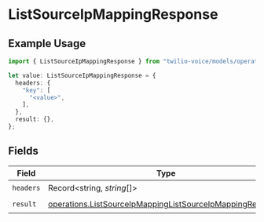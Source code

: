 # ListSourceIpMappingResponse

## Example Usage

```typescript
import { ListSourceIpMappingResponse } from "twilio-voice/models/operations";

let value: ListSourceIpMappingResponse = {
  headers: {
    "key": [
      "<value>",
    ],
  },
  result: {},
};
```

## Fields

| Field                                                                                                                                  | Type                                                                                                                                   | Required                                                                                                                               | Description                                                                                                                            |
| -------------------------------------------------------------------------------------------------------------------------------------- | -------------------------------------------------------------------------------------------------------------------------------------- | -------------------------------------------------------------------------------------------------------------------------------------- | -------------------------------------------------------------------------------------------------------------------------------------- |
| `headers`                                                                                                                              | Record<string, *string*[]>                                                                                                             | :heavy_check_mark:                                                                                                                     | N/A                                                                                                                                    |
| `result`                                                                                                                               | [operations.ListSourceIpMappingListSourceIpMappingResponse](../../models/operations/listsourceipmappinglistsourceipmappingresponse.md) | :heavy_check_mark:                                                                                                                     | N/A                                                                                                                                    |
